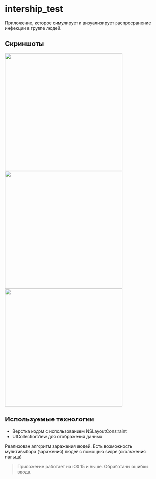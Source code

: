 # intership_test
Приложение, которое симулирует и визуализирует распросранение инфекции в группе людей.
## Скриншоты
<img src="https://github.com/NickaKos11/vk_test/assets/74317085/9a6e1b9c-2e2f-49a7-bb61-900461b30103" width="380">
<img src="https://github.com/NickaKos11/vk_test/assets/74317085/59a8faca-ecfb-4629-9052-5a7af4d3abc4" width="380">
<img src="https://github.com/NickaKos11/vk_test/assets/74317085/795852f0-9763-44c3-82ac-875103b02fda" width="380">

## Используемые технологии
- Верстка кодом с использованием NSLayoutConstraint
- UICollectionView для отображения данных


Реализован алгоритм заражения людей. Есть возможность мультивыбора (заражения) людей с помощью swipe (скольжения пальца)

>Приложение работает на iOS 15 и выше. Обработаны ошибки ввода.
